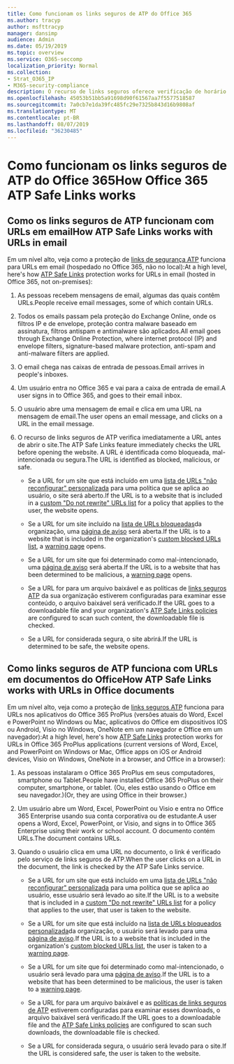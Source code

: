 ```yaml
---
title: Como funcionam os links seguros de ATP do Office 365
ms.author: tracyp
author: msfttracyp
manager: dansimp
audience: Admin
ms.date: 05/19/2019
ms.topic: overview
ms.service: O365-seccomp
localization_priority: Normal
ms.collection:
- Strat_O365_IP
- M365-security-compliance
description: O recurso de links seguros oferece verificação de horário de clique de hiperlinks em documentos do Office e em mensagens de email. Leia este artigo para saber como os links seguros de ATP funcionam.
ms.openlocfilehash: 45053b51bb5a91698d90f61567aa7f5577518587
ms.sourcegitcommit: 7a0cb7e1da39fc485fc29e7325b843d16b9808af
ms.translationtype: MT
ms.contentlocale: pt-BR
ms.lasthandoff: 08/07/2019
ms.locfileid: "36230485"
---
```

# <a name="how-office-365-atp-safe-links-works"></a><span data-ttu-id="23184-104">Como funcionam os links seguros de ATP do Office 365</span><span class="sxs-lookup"><span data-stu-id="23184-104">How Office 365 ATP Safe Links works</span></span>
         
## <a name="how-atp-safe-links-works-with-urls-in-email"></a><span data-ttu-id="23184-105">Como os links seguros de ATP funcionam com URLs em email</span><span class="sxs-lookup"><span data-stu-id="23184-105">How ATP Safe Links works with URLs in email</span></span>

<span data-ttu-id="23184-106">Em um nível alto, veja como a proteção de [links de segurança ATP](atp-safe-links.md) funciona para URLs em email (hospedado no Office 365, não no local):</span><span class="sxs-lookup"><span data-stu-id="23184-106">At a high level, here's how [ATP Safe Links](atp-safe-links.md) protection works for URLs in email (hosted in Office 365, not on-premises):</span></span>
  
1. <span data-ttu-id="23184-107">As pessoas recebem mensagens de email, algumas das quais contêm URLs.</span><span class="sxs-lookup"><span data-stu-id="23184-107">People receive email messages, some of which contain URLs.</span></span>
    
2. <span data-ttu-id="23184-108">Todos os emails passam pela proteção do Exchange Online, onde os filtros IP e de envelope, proteção contra malware baseado em assinatura, filtros antispam e antimalware são aplicados.</span><span class="sxs-lookup"><span data-stu-id="23184-108">All email goes through Exchange Online Protection, where internet protocol (IP) and envelope filters, signature-based malware protection, anti-spam and anti-malware filters are applied.</span></span> 
    
3. <span data-ttu-id="23184-109">O email chega nas caixas de entrada de pessoas.</span><span class="sxs-lookup"><span data-stu-id="23184-109">Email arrives in people's inboxes.</span></span>
    
4. <span data-ttu-id="23184-110">Um usuário entra no Office 365 e vai para a caixa de entrada de email.</span><span class="sxs-lookup"><span data-stu-id="23184-110">A user signs in to Office 365, and goes to their email inbox.</span></span>
    
5. <span data-ttu-id="23184-111">O usuário abre uma mensagem de email e clica em uma URL na mensagem de email.</span><span class="sxs-lookup"><span data-stu-id="23184-111">The user opens an email message, and clicks on a URL in the email message.</span></span>
    
6. <span data-ttu-id="23184-112">O recurso de links seguros de ATP verifica imediatamente a URL antes de abrir o site.</span><span class="sxs-lookup"><span data-stu-id="23184-112">The ATP Safe Links feature immediately checks the URL before opening the website.</span></span> <span data-ttu-id="23184-113">A URL é identificada como bloqueada, mal-intencionada ou segura.</span><span class="sxs-lookup"><span data-stu-id="23184-113">The URL is identified as blocked, malicious, or safe.</span></span>
    
    - <span data-ttu-id="23184-114">Se a URL for um site que está incluído em uma [lista de URLs "não reconfigurar" personalizada](set-up-a-custom-do-not-rewrite-urls-list-with-atp.md) para uma política que se aplica ao usuário, o site será aberto.</span><span class="sxs-lookup"><span data-stu-id="23184-114">If the URL is to a website that is included in a [custom "Do not rewrite" URLs list](set-up-a-custom-do-not-rewrite-urls-list-with-atp.md) for a policy that applies to the user, the website opens.</span></span> 
    
    - <span data-ttu-id="23184-115">Se a URL for um site incluído na [lista de URLs bloqueadas](set-up-a-custom-blocked-urls-list-wtih-atp.md)da organização, uma [página de aviso](atp-safe-links-warning-pages.md) será aberta.</span><span class="sxs-lookup"><span data-stu-id="23184-115">If the URL is to a website that is included in the organization's [custom blocked URLs list](set-up-a-custom-blocked-urls-list-wtih-atp.md), a [warning page](atp-safe-links-warning-pages.md) opens.</span></span> 
    
    - <span data-ttu-id="23184-116">Se a URL for um site que foi determinado como mal-intencionado, uma [página de aviso](atp-safe-links-warning-pages.md) será aberta.</span><span class="sxs-lookup"><span data-stu-id="23184-116">If the URL is to a website that has been determined to be malicious, a [warning page](atp-safe-links-warning-pages.md) opens.</span></span> 
    
    - <span data-ttu-id="23184-117">Se a URL for para um arquivo baixável e as políticas de [links seguros ATP](set-up-atp-safe-links-policies.md) da sua organização estiverem configuradas para examinar esse conteúdo, o arquivo baixável será verificado.</span><span class="sxs-lookup"><span data-stu-id="23184-117">If the URL goes to a downloadable file and your organization's [ATP Safe Links policies](set-up-atp-safe-links-policies.md) are configured to scan such content, the downloadable file is checked.</span></span> 
    
    - <span data-ttu-id="23184-118">Se a URL for considerada segura, o site abrirá.</span><span class="sxs-lookup"><span data-stu-id="23184-118">If the URL is determined to be safe, the website opens.</span></span>
    
## <a name="how-atp-safe-links-works-with-urls-in-office-documents"></a><span data-ttu-id="23184-119">Como links seguros de ATP funciona com URLs em documentos do Office</span><span class="sxs-lookup"><span data-stu-id="23184-119">How ATP Safe Links works with URLs in Office documents</span></span>

<span data-ttu-id="23184-120">Em um nível alto, veja como a proteção de [links seguros ATP](atp-safe-links.md) funciona para URLs nos aplicativos do Office 365 ProPlus (versões atuais do Word, Excel e PowerPoint no Windows ou Mac, aplicativos do Office em dispositivos IOS ou Android, Visio no Windows, OneNote em um navegador e Office em um navegador):</span><span class="sxs-lookup"><span data-stu-id="23184-120">At a high level, here's how [ATP Safe Links](atp-safe-links.md) protection works for URLs in Office 365 ProPlus applications (current versions of Word, Excel, and PowerPoint on Windows or Mac, Office apps on iOS or Android devices, Visio on Windows, OneNote in a browser, and Office in a browser):</span></span>
  
1. <span data-ttu-id="23184-121">As pessoas instalaram o Office 365 ProPlus em seus computadores, smartphone ou Tablet.</span><span class="sxs-lookup"><span data-stu-id="23184-121">People have installed Office 365 ProPlus on their computer, smartphone, or tablet.</span></span> <span data-ttu-id="23184-122">(Ou, eles estão usando o Office em seu navegador.)</span><span class="sxs-lookup"><span data-stu-id="23184-122">(Or, they are using Office in their browser.)</span></span>
    
2. <span data-ttu-id="23184-123">Um usuário abre um Word, Excel, PowerPoint ou Visio e entra no Office 365 Enterprise usando sua conta corporativa ou de estudante.</span><span class="sxs-lookup"><span data-stu-id="23184-123">A user opens a Word, Excel, PowerPoint, or Visio, and signs in to Office 365 Enterprise using their work or school account.</span></span> <span data-ttu-id="23184-124">O documento contém URLs.</span><span class="sxs-lookup"><span data-stu-id="23184-124">The document contains URLs.</span></span>
    
3. <span data-ttu-id="23184-125">Quando o usuário clica em uma URL no documento, o link é verificado pelo serviço de links seguros de ATP.</span><span class="sxs-lookup"><span data-stu-id="23184-125">When the user clicks on a URL in the document, the link is checked by the ATP Safe Links service.</span></span>
    
      - <span data-ttu-id="23184-126">Se a URL for um site que está incluído em uma [lista de URLs "não reconfigurar" personalizada](set-up-a-custom-do-not-rewrite-urls-list-with-atp.md) para uma política que se aplica ao usuário, esse usuário será levado ao site.</span><span class="sxs-lookup"><span data-stu-id="23184-126">If the URL is to a website that is included in a [custom "Do not rewrite" URLs list](set-up-a-custom-do-not-rewrite-urls-list-with-atp.md) for a policy that applies to the user, that user is taken to the website.</span></span> 
    
      - <span data-ttu-id="23184-127">Se a URL for um site que está incluído na [lista de URLs bloqueados personalizada](set-up-a-custom-blocked-urls-list-wtih-atp.md)da organização, o usuário será levado para uma [página de aviso](atp-safe-links-warning-pages.md).</span><span class="sxs-lookup"><span data-stu-id="23184-127">If the URL is to a website that is included in the organization's [custom blocked URLs list](set-up-a-custom-blocked-urls-list-wtih-atp.md), the user is taken to a [warning page](atp-safe-links-warning-pages.md).</span></span>
    
      - <span data-ttu-id="23184-128">Se a URL for um site que foi determinado como mal-intencionado, o usuário será levado para uma [página de aviso](atp-safe-links-warning-pages.md).</span><span class="sxs-lookup"><span data-stu-id="23184-128">If the URL is to a website that has been determined to be malicious, the user is taken to a [warning page](atp-safe-links-warning-pages.md).</span></span>
    
      - <span data-ttu-id="23184-129">Se a URL for para um arquivo baixável e as [políticas de links seguros de ATP](set-up-atp-safe-links-policies.md) estiverem configuradas para examinar esses downloads, o arquivo baixável será verificado.</span><span class="sxs-lookup"><span data-stu-id="23184-129">If the URL goes to a downloadable file and the [ATP Safe Links policies](set-up-atp-safe-links-policies.md) are configured to scan such downloads, the downloadable file is checked.</span></span> 
    
      - <span data-ttu-id="23184-130">Se a URL for considerada segura, o usuário será levado para o site.</span><span class="sxs-lookup"><span data-stu-id="23184-130">If the URL is considered safe, the user is taken to the website.</span></span>

